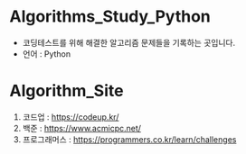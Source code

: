 # Algorithms_Study_Python
- 코딩테스트를 위해 해결한 알고리즘 문제들을 기록하는 곳입니다.
- 언어 : Python

# Algorithm_Site
1) 코드업 : https://codeup.kr/
2) 백준 : https://www.acmicpc.net/
3) 프로그래머스 : https://programmers.co.kr/learn/challenges

# 
